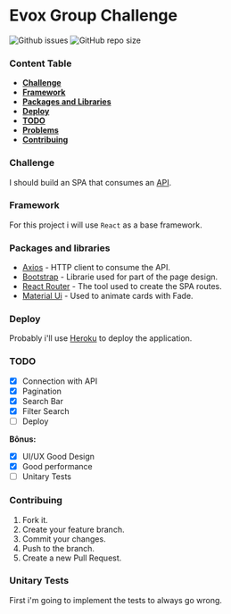 # Evox Group Challenge

<div id="badges">
    <img alt="Github issues" src="https://img.shields.io/github/issues/brenoma/evoxnews?style=plastic" />
    <img alt="GitHub repo size" src="https://img.shields.io/github/repo-size/brenoma/evoxnews?style=plastic" />
</div>

### Content Table

- [**Challenge**](#challenge)
- [**Framework**](#framework)
- [**Packages and Libraries**](#packsandlibs)
- [**Deploy**](#deploy)
- [**TODO**](#todo)
- [**Problems**](#problems)
- [**Contribuing**](#contribuing)


### <div id="challenge" />Challenge 

I should build an SPA that consumes an [API](https://newsapi.org/).

### <div id="framework" /> Framework

For this project i will use `React` as a base framework.

### <div id="packsandlibs" /> Packages and libraries

* [Axios](https://github.com/axios/axios) - HTTP client to consume the API.
* [Bootstrap](https://getbootstrap.com/docs/4.5/getting-started/introduction/) - Librarie used for part of the page design.
* [React Router](https://reactrouter.com/web/guides/quick-start) - The tool used to create the SPA routes.
* [Material Ui](https://material-ui.com/) - Used to animate cards with Fade.

### <divd id="deploy" /> Deploy

Probably i'll use [Heroku](https://www.heroku.com/) to deploy the application.

### <div id="todo" /> TODO

- [X] Connection with API
- [X] Pagination
- [X] Search Bar
- [X] Filter Search
- [ ] Deploy

**Bônus:**
- [X] UI/UX Good Design
- [X] Good performance
- [ ] Unitary Tests

### <div id="contribuing" /> Contribuing

1. Fork it.
2. Create your feature branch.
3. Commit your changes.
4. Push to the branch.
5. Create a new Pull Request.

### <div id="unitary-tests" /> Unitary Tests

First i'm going to implement the tests to always go wrong. 